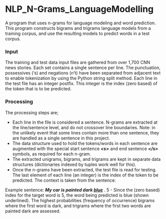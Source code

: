 # NLP_N-Grams_LanguageModelling
A program that uses n-grams for language modeling and word prediction. This program constructs bigrams and trigrams language models from a training corpus, and use the resulting models to predict words in a test corpus.

### Input
The training and test data input files are gathered from
over 1,700 CNN news stories. Each set contains a single sentence per line. The punctuation, possessives (‘s) and
negations (n’t) have been separated from adjacent text to enable tokenization by using the Python string split
method. Each line in the test file has an integer postfix. This integer is the index (zero based) of the token that
is to be predicted.

### Processing
The processing steps are;
* Each line in the file is considered a sentence. N-grams are extracted at the line/sentence level,
and do not crossover line boundaries. Note: in the unlikely event that some lines contain more than
one sentence, they are handled as a single sentence in this project.
* The data structure used to hold the tokens/words in each sentence are augmented with the
special start sentence ***\<s\>*** and end sentence ***\</s\>*** symbols, as required for each n-gram.
* The extracted unigrams, bigrams, and trigrams are kept in separate data structures (dictionaries
indexed by tuples work well for this).
* Once the n-grams have been extracted, the test file is read for testing. The last element of each
line (an integer) is the index of the token to be predicted. The context is taken from the sentence:

Example sentence: _***My car is painted dark <ins>blue</ins>***_ . 5 - Since the (zero based) index for the target word is
5, the word being predicted is blue (shown underlined). The highest probabilities (frequency of
occurrence) bigrams where the first word is dark, and trigrams where the first two words are painted
dark are assessed.
